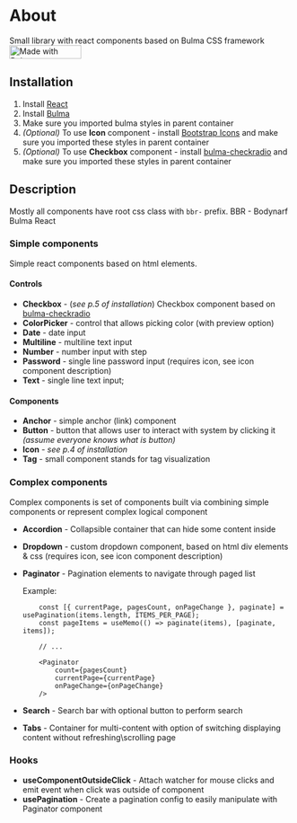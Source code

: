 # About
Small library with react components based on Bulma CSS framework&nbsp; <a href="https://bulma.io" title="Bulma css framework">
	<img
    	src="https://bulma.io/images/made-with-bulma.png"
    	alt="Made with Bulma"
    	width="128"
    	height="24"/>
</a>

## Installation
1. Install [React](https://reactjs.org/)
2. Install [Bulma](https://bulma.io/)
3. Make sure you imported bulma styles in parent container
4. *(Optional)* To use **Icon** component - install [Bootstrap Icons](https://icons.getbootstrap.com/) and make sure you imported these styles in parent container
5. *(Optional)* To use **Checkbox** component - install [bulma-checkradio](https://www.npmjs.com/package/bulma-checkradio) and make sure you imported these styles in parent container

## Description
Mostly all components have root css class with `bbr-` prefix. BBR - Bodynarf Bulma React

### Simple components
Simple react components based on html elements.

#### Controls
 - **Checkbox** - (*see p.5 of installation*) Checkbox component based on [bulma-checkradio](https://wikiki.github.io/form/checkradio)
 - **ColorPicker** - control that allows picking color (with preview option)
 - **Date** - date input
 - **Multiline** - multiline text input
 - **Number** - number input with step
 - **Password** - single line password input (requires icon, see icon component description)
 - **Text** - single line text input;

#### Components
 - **Anchor** - simple anchor (link) component
 - **Button** - button that allows user to interact with system by clicking it _(assume everyone knows what is button)_
 - **Icon** - *see p.4 of installation*
 - **Tag** - small component stands for tag visualization

### Complex components
Complex components is set of components built via combining simple components or represent complex logical component
 - **Accordion** - Collapsible container that can hide some content inside
 - **Dropdown** - custom dropdown component, based on html div elements & css (requires icon, see icon component description)
 - **Paginator** - Pagination elements to navigate through paged list
  
	Example:
	```tsx
		const [{ currentPage, pagesCount, onPageChange }, paginate] = usePagination(items.length, ITEMS_PER_PAGE);
		const pageItems = useMemo(() => paginate(items), [paginate, items]);

		// ...

		<Paginator
			count={pagesCount}
			currentPage={currentPage}
			onPageChange={onPageChange}
		/>
	```
 - **Search** - Search bar with optional button to perform search
 - **Tabs** - Container for multi-content with option of switching displaying content without refreshing\scrolling page
 
### Hooks

 - **useComponentOutsideClick** - Attach watcher for mouse clicks and emit event when click was outside of component
 - **usePagination** - Create a pagination config to easily manipulate with Paginator component
